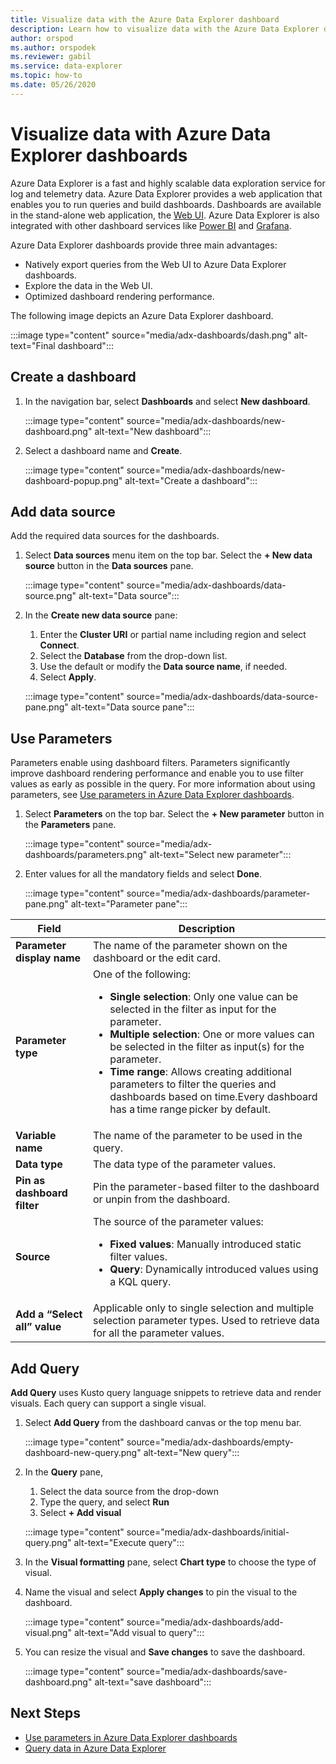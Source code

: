 ```yaml
---
title: Visualize data with the Azure Data Explorer dashboard
description: Learn how to visualize data with the Azure Data Explorer dashboard
author: orspod
ms.author: orspodek
ms.reviewer: gabil
ms.service: data-explorer
ms.topic: how-to
ms.date: 05/26/2020
---
```


# Visualize data with Azure Data Explorer dashboards

Azure Data Explorer is a fast and highly scalable data exploration service for log and telemetry data. Azure Data Explorer provides a web application that enables you to run queries and build dashboards. Dashboards are available in the stand-alone web application, the [Web UI](web-query-data.md). Azure Data Explorer is also integrated with other dashboard services like [Power BI](power-bi-connector.md) and [Grafana](grafana.md).

Azure Data Explorer dashboards provide three main advantages:

* Natively export queries from the Web UI to Azure Data Explorer dashboards. 
* Explore the data in the Web UI.
* Optimized dashboard rendering performance.

The following image depicts an Azure Data Explorer dashboard.

:::image type="content" source="media/adx-dashboards/dash.png" alt-text="Final dashboard":::

## Create a dashboard

1. In the navigation bar, select **Dashboards** and select **New dashboard**.

    :::image type="content" source="media/adx-dashboards/new-dashboard.png" alt-text="New dashboard":::

1. Select a dashboard name and **Create**.

    :::image type="content" source="media/adx-dashboards/new-dashboard-popup.png" alt-text="Create a dashboard":::

## Add data source

Add the required data sources for the dashboards.

1. Select **Data sources** menu item on the top bar. Select the **+ New data source** button in the **Data sources** pane.

    :::image type="content" source="media/adx-dashboards/data-source.png" alt-text="Data source":::

1. In the **Create new data source** pane:
    1. Enter the **Cluster URI** or partial name including region and select **Connect**. 
    1. Select the **Database** from the drop-down list.
    1. Use the default or modify the **Data source name**, if needed. 
    1. Select **Apply**.

    :::image type="content" source="media/adx-dashboards/data-source-pane.png" alt-text="Data source pane":::

## Use Parameters

Parameters enable using dashboard filters. Parameters significantly improve dashboard rendering performance and enable you to use filter values as early as possible in the query. For more information about using parameters, see [Use parameters in Azure Data Explorer dashboards](dashboard-parameters.md).

1. Select **Parameters** on the top bar. Select the **+ New parameter** button in the **Parameters** pane.

    :::image type="content" source="media/adx-dashboards/parameters.png" alt-text="Select new parameter":::

1. Enter values for all the mandatory fields and select **Done**.

    :::image type="content" source="media/adx-dashboards/parameter-pane.png" alt-text="Parameter pane":::

|Field  |Description |
|---------|---------|
|**Parameter display name**    |   The name of the parameter shown on the dashboard or the edit card.      |
|**Parameter type**    |One of the following:<ul><li>**Single selection**: Only one value can be selected in the filter as input for the parameter.</li><li>**Multiple selection**: One or more values can be selected in the filter as input(s) for the parameter.</li><li>**Time range**: Allows creating additional parameters to filter the queries and dashboards based on time.Every dashboard has a time range picker by default.</li></ul>    |
|**Variable name**     |   The name of the parameter to be used in the query.      |
|**Data type**    |    The data type of the parameter values.     |
|**Pin as dashboard filter**   |   Pin the parameter-based filter to the dashboard or unpin from the dashboard.       |
|**Source**     |    The source of the parameter values: <ul><li>**Fixed values**: Manually introduced static filter values. </li><li>**Query**: Dynamically introduced values using a KQL query.  </li></ul>    |
|**Add a “Select all” value**    |   Applicable only to single selection and multiple selection parameter types. Used to retrieve data for all the parameter values.      |

## Add Query

**Add Query** uses Kusto query language snippets to retrieve data and render visuals. Each query can support a single visual.

1. Select **Add Query** from the dashboard canvas or the top menu bar.

    :::image type="content" source="media/adx-dashboards/empty-dashboard-new-query.png" alt-text="New query":::

1. In the **Query** pane, 
    1. Select the data source from the drop-down
    1. Type the query, and select **Run** 
    1. Select **+ Add visual**

    :::image type="content" source="media/adx-dashboards/initial-query.png" alt-text="Execute query":::

1. In the **Visual formatting** pane, select **Chart type** to choose the type of visual. 
1. Name the visual and select **Apply changes** to pin the visual to the dashboard.

    :::image type="content" source="media/adx-dashboards/add-visual.png" alt-text="Add visual to query":::

1. You can resize the visual and **Save changes** to save the dashboard.

    :::image type="content" source="media/adx-dashboards/save-dashboard.png" alt-text="save dashboard":::

## Next Steps

* [Use parameters in Azure Data Explorer dashboards](dashboard-parameters.md)
* [Query data in Azure Data Explorer](web-query-data.md)
